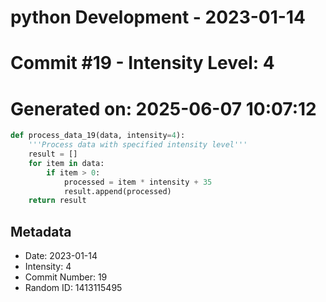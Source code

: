 ﻿# python Development - 2023-01-14
# Commit #19 - Intensity Level: 4
# Generated on: 2025-06-07 10:07:12
```python
def process_data_19(data, intensity=4):
    '''Process data with specified intensity level'''
    result = []
    for item in data:
        if item > 0:
            processed = item * intensity + 35
            result.append(processed)
    return result
```
## Metadata
- Date: 2023-01-14
- Intensity: 4
- Commit Number: 19
- Random ID: 1413115495
